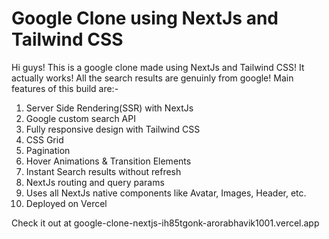# Google Clone using NextJs and Tailwind CSS

Hi guys!
This is a google clone made using NextJs and Tailwind CSS! It actually works! All the search results are genuinly from google! Main features of this build are:-
1) Server Side Rendering(SSR) with NextJs
2) Google custom search API
3) Fully responsive design with Tailwind CSS
4) CSS Grid
5) Pagination
6) Hover Animations & Transition Elements
7) Instant Search results without refresh
8) NextJs routing and query params
9) Uses all NextJs native components like Avatar, Images, Header, etc.
10) Deployed on Vercel


Check it out at google-clone-nextjs-ih85tgonk-arorabhavik1001.vercel.app
